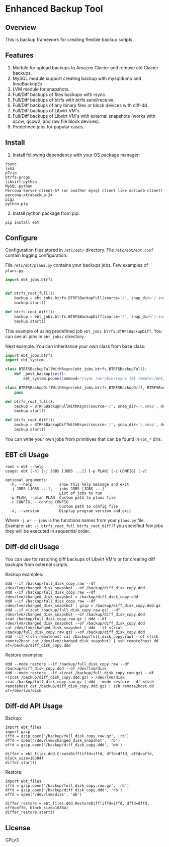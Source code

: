 # Enhanced Backup Tool

## Overview
This is backup framework for creating flexible backup scripts.

## Features
1. Module for upload backups to Amazon Glacier and remove old Glacier backups.
2. MySQL module support creating backup with mysqldump and InnoBackupEx.
3. LVM module for snapshots.
4. Full/Diff backups of files backups with rsync.
5. Full/Diff backups of btrfs with btrfs send/receive.
6. Full/Diff backups of any binary files or block devices with diff-dd.
7. Full/Diff backups of Libvirt VM's.
8. Full/Diff backups of Libvirt VM's with external snapshots (works with qcow, qcow2, and raw file block devices).
9. Predefined jobs for popular cases.

## Install
1. Install following dependency with your OS package manager:
```
rsync
lvm2
p7zip
btrfs-progs
libvirt-python
MySQL-python
Percona-Server-client-57 (or another mysql client like mariadb-client)
percona-xtrabackup-24
pigz
python-pip
```
2. Install python package from pip:
```
pip install ebt
```

## Configure
Configuration files stored in `/etc/ebt/` directory.
File `/etc/ebt/ebt.conf` contain logging configuration.

File `/etc/ebt/plans.py` contains your backups jobs. Few examples of `plans.py`:

```python
import ebt_jobs.btrfs


def btrfs_root_full():
    backup = ebt_jobs.btrfs.BTRFSBackupFull(source='/', snap_dir='/.snap', dest_dir='/mnt/backup', day_exp=None, store_last=1)
    backup.start()

def btrfs_root_diff():
    backup = ebt_jobs.btrfs.BTRFSBackupDiff(source='/', snap_dir='/.snap', dest_dir='/mnt/backup', day_exp=None, store_last=5)
    backup.start()
```
This example of using predefined job `ebt_jobs.btrfs.BTRFSBackupDiff`. You can see all jobs in `ebt_jobs/` directory.

Next example. You can inheritance your own class from base class:
```python
import ebt_jobs.btrfs
import ebt_system

class BTRFSBackupFullWithRsync(ebt_jobs.btrfs.BTRFSBackupFull):
    def _post_backup(self):
        ebt_system.popen(command="rsync /usr/bin/rsync {0} remote:/mnt/backup/archive/".format(self.dest), shell=True)

class BTRFSBackupDiffWithRsync(ebt_jobs.btrfs.BTRFSBackupDiff, BTRFSBackupFullWithRsync):
    pass

def btrfs_root_full():
    backup = BTRFSBackupFullWithRsync(source='/', snap_dir='/.snap', dest_dir='/mnt/backup', day_exp=None, store_last=1)
    backup.start()

def btrfs_root_diff():
    backup = BTRFSBackupDiffWithRsync(source='/', snap_dir='/.snap', dest_dir='/mnt/backup', day_exp=None, store_last=5)
    backup.start()
```
You can write your own jobs from primitives that can be found in `ebt_*` dirs.

## EBT cli Usage
```
root » ebt --help
usage: ebt [-h] [-j JOBS [JOBS ...]] [-p PLAN] [-c CONFIG] [-v]

optional arguments:
  -h, --help            show this help message and exit
  -j JOBS [JOBS ...], --jobs JOBS [JOBS ...]
                        List of jobs to run
  -p PLAN, --plan PLAN  Custom path to plans file
  -c CONFIG, --config CONFIG
                        Custom path to config file
  -v, --version         Display program version and exit
```
Where `-j or --jobs` is the functions names from your `plans.py` file. Example: `ebt -j btrfs_root_full btrfs_root_diff`
If you specified few jobs they will be executed in sequential order.

## Diff-dd cli Usage
You can use for restoring diff backups of Libvirt VM's or for creating diff backups from external scripts.

Backup examples:
```
ddd --if /backup/full_disk_copy.raw --df /dev/lvm/changed_disk_snapshot --of /backup/diff_disk_copy.ddd
ddd --if /backup/full_disk_copy.raw --df /dev/lvm/changed_disk_snapshot > /backup/diff_disk_copy.ddd
ddd --if /backup/full_disk_copy.raw --df /dev/lvm/changed_disk_snapshot | gzip > /backup/diff_disk_copy.ddd.gz
ddd --if <(zcat /backup/full_disk_copy.raw.gz) --df /dev/lvm/changed_disk_snapshot --of /backup/diff_disk_copy.ddd
zcat /backup/full_disk_copy.raw.gz | ddd --df /dev/lvm/changed_disk_snapshot --of /backup/diff_disk_copy.ddd
cat /dev/lvm/changed_disk_snapshot | ddd --if <(zcat /backup/full_disk_copy.raw.gz) --of /backup/diff_disk_copy.ddd
ddd --if <(ssh remotehost cat /backup/full_disk_copy.raw) --df <(ssh remote2host cat /dev/lvm/changed_disk_snapshot) | ssh remote3host dd of=/backup/diff_disk_copy.ddd
```

Restore examples:
```
ddd --mode restore --if /backup/full_disk_copy.raw --df /backup/diff_disk_copy.ddd --of /dev/lvm/disk
ddd --mode restore --if <(zcat /backup/full_disk_copy.raw.gz) --df <(zcat /backup/diff_disk_copy.ddd.gz) > /dev/lvm/disk
zcat /backup/full_disk_copy.raw.gz | ddd --mode restore --df <(ssh remotehost cat /backup/diff_disk_copy.ddd.gz) | ssh remote2host dd of=/dev/lvm/disk
```

## Diff-dd API Usage
Backup:
```
import ebt_files
import gzip
iffd = gzip.open('/backup/full_disk_copy.raw.gz', 'rb')
dffd = open('/dev/lvm/changed_disk_snapshot', 'rb')
offd = gzip.open('/backup/diff_disk_copy.ddd', 'wb')

differ = ebt_files.ddd.CreateDiff(iffd=iffd, dffd=dffd, offd=offd, block_size=16384)
differ.start()
```

Restore:
```
import ebt_files
iffd = gzip.open('/backup/full_disk_copy.raw.gz', 'rb')
dffd = gzip.open('/backup/diff_disk_copy.ddd', 'rb')
offd = open('/dev/lvm/disk', 'wb')

differ_restore = ebt_files.ddd.RestoreDiff(iffd=iffd, dffd=dffd, offd=offd, block_size=16384)
differ_restore.start()
```

## License
GPLv3
